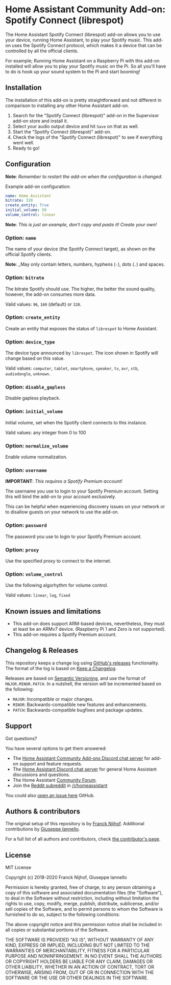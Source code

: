 # Home Assistant Community Add-on: Spotify Connect (librespot)

The Home Assistant Spotify Connect (librespot) add-on allows you to use your
device, running Home Assistant, to play your Spotify music. This add-on uses
the Spotify Connect protocol, which makes it a device that can be controlled
by all the official clients.

For example; Running Home Assistant on a Raspberry Pi with this add-on
installed will allow you to play your Spotify music on the Pi. So all you'll
have to do is hook up your sound system to the Pi and start booming!

## Installation

The installation of this add-on is pretty straightforward and not different in
comparison to installing any other Home Assistant add-on.

1. Search for the "Spotify Connect (librespot)" add-on in the Supervisor add-on store
   and install it.
1. Select your audio output device and hit `Save` on that as well.
1. Start the "Spotify Connect (librespot)" add-on.
1. Check the logs of the "Spotify Connect (librespot)" to see if everything went well.
1. Ready to go!

## Configuration

**Note**: _Remember to restart the add-on when the configuration is changed._

Example add-on configuration:

```yaml
name: Home Assistant
bitrate: 320
create_entity: True
initial_volume: 50
volume_control: linear
```

**Note**: _This is just an example, don't copy and paste it! Create your own!_

### Option: `name`

The name of your device (the Spotify Connect target), as shown on
the official Spotify clients.

**Note**: _May only contain letters, numbers, hyphens (`-`), dots (`.`) and spaces.

### Option: `bitrate`

The bitrate Spotify should use. The higher, the better the sound quality,
however, the add-on consumes more data.

Valid values: `96`, `160` (default) or `320`.

### Option: `create_entity`

Create an entity that exposes the status of `librespot` to Home Assistant.

### Option: `device_type`

The device type announced by `librespot`. The icon shown in Spotify will
change based on this value.

Valid values: `computer`, `tablet`, `smartphone`, `speaker`, `tv`, `avr`, `stb`, `audiodongle`, `unknown`.

### Option: `disable_gapless`

Disable gapless playback.

### Option: `initial_volume`

Initial volume, set when the Spotify client connects to this instance.

Valid values: any integer from 0 to 100

### Option: `normalize_volume`

Enable volume normalization.

### Option: `username`

**IMPORTANT**: _This requires a Spotify Premium account!_

The username you use to login to your Spotify Premium account. Setting
this will bind the add-on to your account exclusively.

This can be helpful when experiencing discovery issues on your network or
to disallow guests on your network to use the add-on.

### Option: `password`

The password you use to login to your Spotify Premium account.

### Option: `proxy`

Use the specified proxy to connect to the internet.

### Option: `volume_control`

Use the following algorhythm for volume control.

Valid values: `linear`, `log`, `fixed`

## Known issues and limitations

- This add-on does support ARM-based devices, nevertheless, they must
  at least be an ARMv7 device. (Raspberry Pi 1 and Zero is not supported).
- This add-on requires a Spotify Premium account.

## Changelog & Releases

This repository keeps a change log using [GitHub's releases][releases]
functionality. The format of the log is based on
[Keep a Changelog][keepchangelog].

Releases are based on [Semantic Versioning][semver], and use the format
of ``MAJOR.MINOR.PATCH``. In a nutshell, the version will be incremented
based on the following:

- ``MAJOR``: Incompatible or major changes.
- ``MINOR``: Backwards-compatible new features and enhancements.
- ``PATCH``: Backwards-compatible bugfixes and package updates.

## Support

Got questions?

You have several options to get them answered:

- The [Home Assistant Community Add-ons Discord chat server][discord] for add-on
  support and feature requests.
- The [Home Assistant Discord chat server][discord-ha] for general Home
  Assistant discussions and questions.
- The Home Assistant [Community Forum][forum].
- Join the [Reddit subreddit][reddit] in [/r/homeassistant][reddit]

You could also [open an issue here][issue] GitHub.

## Authors & contributors

The original setup of this repository is by [Franck Nijhof][frenck].
Additional contributions by [Giuseppe Iannello][giannello].

For a full list of all authors and contributors,
check [the contributor's page][contributors].

## License

MIT License

Copyright (c) 2018-2020 Franck Nijhof, Giuseppe Iannello

Permission is hereby granted, free of charge, to any person obtaining a copy
of this software and associated documentation files (the "Software"), to deal
in the Software without restriction, including without limitation the rights
to use, copy, modify, merge, publish, distribute, sublicense, and/or sell
copies of the Software, and to permit persons to whom the Software is
furnished to do so, subject to the following conditions:

The above copyright notice and this permission notice shall be included in all
copies or substantial portions of the Software.

THE SOFTWARE IS PROVIDED "AS IS", WITHOUT WARRANTY OF ANY KIND, EXPRESS OR
IMPLIED, INCLUDING BUT NOT LIMITED TO THE WARRANTIES OF MERCHANTABILITY,
FITNESS FOR A PARTICULAR PURPOSE AND NONINFRINGEMENT. IN NO EVENT SHALL THE
AUTHORS OR COPYRIGHT HOLDERS BE LIABLE FOR ANY CLAIM, DAMAGES OR OTHER
LIABILITY, WHETHER IN AN ACTION OF CONTRACT, TORT OR OTHERWISE, ARISING FROM,
OUT OF OR IN CONNECTION WITH THE SOFTWARE OR THE USE OR OTHER DEALINGS IN THE
SOFTWARE.

[contributors]: https://github.com/giannello/addon-spotify-connect-librespot/graphs/contributors
[discord-ha]: https://discord.gg/c5DvZ4e
[discord]: https://discord.me/hassioaddons
[forum]: https://community.home-assistant.io/t/home-assistant-community-add-on-spotify-connect/61210?u=giannello
[frenck]: https://github.com/frenck
[giannello]: https://github.com/giannello
[issue]: https://github.com/giannello/addon-spotify-connect-librespot/issues
[keepchangelog]: http://keepachangelog.com/en/1.0.0/
[reddit]: https://reddit.com/r/homeassistant
[releases]: https://github.com/giannello/addon-spotify-connect-librespot/releases
[semver]: http://semver.org/spec/v2.0.0.htm
